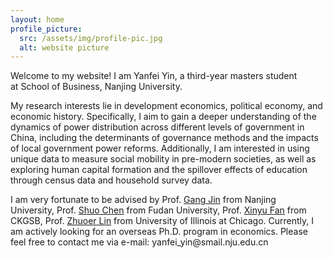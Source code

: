 ```yaml
---
layout: home
profile_picture:
  src: /assets/img/profile-pic.jpg
  alt: website picture
---
```


<p>
  Welcome to my website! I am Yanfei Yin, a third-year masters student at School of Business, Nanjing University.
<p>

<p>  
  My research interests lie in development economics, political economy, and economic history. Specifically, I aim to gain a deeper understanding of the dynamics of power distribution across different levels of government in China, including the determinants of governance methods and the impacts of local government power reforms. Additionally, I am interested in using unique data to measure social mobility in pre-modern societies, as well as exploring human capital formation and the spillover effects of education through census data and household survey data.
<p>

<p>
  I am very fortunate to be advised by Prof. <a href="http://nubs.nju.edu.cn/jg1/list.htm">Gang Jin</a> from Nanjing University, Prof. <a href="https://www.frankchenshuo.com/">Shuo Chen</a> from Fudan University, Prof. <a href="https://www.ckgsb.edu.cn/faculty/professor_team/detail/156/FANXinyu.html">Xinyu Fan</a> from CKGSB, Prof. <a href="https://www.zhuoerlin.org/home">Zhuoer Lin</a> from University of Illinois at Chicago. Currently, I am actively looking for an overseas Ph.D. program in economics. Please feel free to contact me via e-mail: yanfei_yin@smail.nju.edu.cn
</p>
